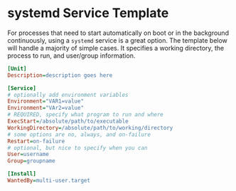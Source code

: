 # systemd Service Template

For processes that need to start automatically on boot or in the background continuously, using a `systemd` service is a great option. The template below will handle a majority of simple cases. It specifies a working directory, the process to run, and user/group information.

```ini
[Unit]
Description=description goes here

[Service]
# optionally add environment variables
Environment="VAR1=value"
Environment="VAr2=value"
# REQUIRED, specify what program to run and where
ExecStart=/absolute/path/to/executable
WorkingDirectory=/absolute/path/to/working/directory
# some options are no, always, and on-failure
Restart=on-failure
# optional, but nice to specify when you can
User=username
Group=groupname

[Install]
WantedBy=multi-user.target
```
